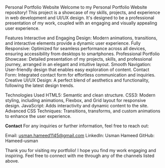 Personal Portfolio Website
Welcome to my Personal Portfolio Website repository! This project is a showcase of my skills, projects, and experience in web development and UI/UX design. It's designed to be a professional presentation of my work, coupled with an engaging and visually appealing user experience.

Features
Interactive and Engaging Design: Modern animations, transitions, and interactive elements provide a dynamic user experience.
Fully Responsive: Optimized for seamless performance across all devices, ensuring accessibility from desktops to smartphones.
Professional Portfolio Showcase: Detailed presentation of my projects, skills, and professional journey, arranged in an elegant and intuitive layout.
Smooth Navigation: User-friendly design that enables easy exploration of content.
Contact Form: Integrated contact form for effortless communication and inquiries.
Creative UI/UX Design: A perfect blend of aesthetics and functionality, following the latest design trends.

Technologies Used
HTML5: Semantic and clean structure.
CSS3: Modern styling, including animations, Flexbox, and Grid layout for responsive design.
JavaScript: Adds interactivity and dynamic content to the site.
Advanced CSS Techniques: Transitions, transforms, and custom animations to enhance the user experience.

**Contact**
For any inquiries or further information, feel free to reach out:

Email: usman.hameed1145@gmail.com
LinkedIn: Usman Hameed
GitHub: Hameed-usman

Thank you for visiting my portfolio! I hope you find my work engaging and inspiring. Feel free to connect with me through any of the channels listed above.
